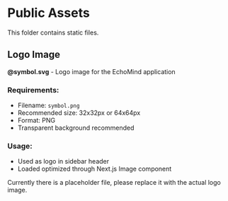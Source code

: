 # Public Assets

This folder contains static files.

## Logo Image

**@symbol.svg** - Logo image for the EchoMind application

### Requirements:
- Filename: `symbol.png`
- Recommended size: 32x32px or 64x64px  
- Format: PNG
- Transparent background recommended

### Usage:
- Used as logo in sidebar header
- Loaded optimized through Next.js Image component

Currently there is a placeholder file, please replace it with the actual logo image. 